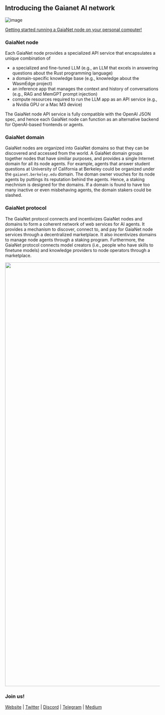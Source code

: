 ## Introducing the Gaianet AI network

![image](https://github.com/GaiaNet-AI/.github/assets/45785633/d6976adc-f97d-4f86-a648-0f2f5c8e7eee)

[Getting started running a GaiaNet node on your personal computer!](https://github.com/GaiaNet-AI/gaianet-node/blob/main/README.md)

### GaiaNet node

Each GaiaNet node provides a specialized API service that encapsulates a unique combination of

* a specialized and fine-tuned LLM (e.g., an LLM that excels in answering questions about the Rust programming language)
* a domain-specific knowledge base (e.g., knowledge about the WasmEdge project)
* an inference app that manages the context and history of conversations (e.g., RAG and MemGPT prompt injection)
* compute resources required to run the LLM app as an API service (e.g., a Nvidia GPU or a Mac M3 device)

The GaiaNet node API service is fully compatible with the OpenAI JSON spec, and hence each GaiaNet node can function as an alternative backend for OpenAI-based frontends or agents.

### GaiaNet domain

GaiaNet nodes are organized into GaiaNet domains so that they can be discovered and accessed from the world. A GaiaNet domain groups together nodes that have similiar purposes, and provides a single Internet domain for all its node agents. For example, agents that answer student questions at University of California at Berkeley could be organized under the `gaianet.berkeley.edu` domain. The doman owner vouches for its node agents by puttings its reputation behind the agents. Hence, a staking mechnism is designed for the domains. If a domain is found to have too many inactive or even misbehaving agents, the domain stakers could be slashed.

### GaiaNet protocol

The GaiaNet protocol connects and incentivizes GaiaNet nodes and domains to form a coherent network of web services for AI agents. It provides a mechanism to discover, connect to, and pay for GaiaNet node services through a decentralized marketplace. It also incentivizes domains to manage node agents through a staking program. Furthermore, the GaiaNet protocol connects model creators (i.e., people who have skills to finetune models) and knowledge providers to node operators through a marketplace.

<div align="center">
  
<img width="1375" alt="image" src="https://github.com/GaiaNet-AI/.github/assets/45785633/22d63d2e-1aba-420a-8085-4c6f57e438b6">


</div>


### Join us!

[Website](https://www.gaianet.ai/) | [Twitter](https://twitter.com/Gaianet_AI) | [Discord](https://discord.gg/x8gfzVFC) | [Telegram](https://t.me/Gaianet_AI) | [Medium](https://medium.com/@Gaianet.ai)
